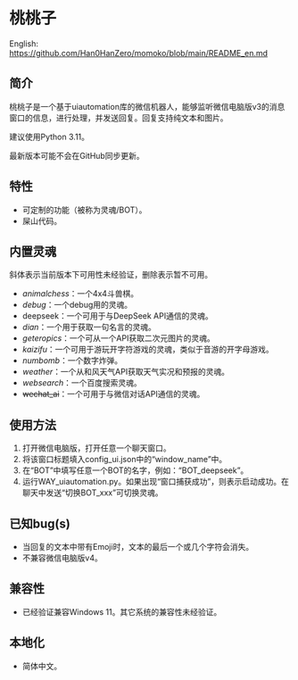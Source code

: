 # 桃桃子
English: https://github.com/Han0HanZero/momoko/blob/main/README_en.md
## 简介
桃桃子是一个基于uiautomation库的微信机器人，能够监听微信电脑版v3的消息窗口的信息，进行处理，并发送回复。回复支持纯文本和图片。

建议使用Python 3.11。

最新版本可能不会在GitHub同步更新。
## 特性
- 可定制的功能（被称为灵魂/BOT）。
- 屎山代码。
## 内置灵魂
斜体表示当前版本下可用性未经验证，删除表示暂不可用。
- _animalchess_：一个4x4斗兽棋。
- _debug_：一个debug用的灵魂。
- deepseek：一个可用于与DeepSeek API通信的灵魂。
- _dian_：一个用于获取一句名言的灵魂。
- _geteropics_：一个可从一个API获取二次元图片的灵魂。
- _kaizifu_：一个可用于游玩开字符游戏的灵魂，类似于音游的开字母游戏。
- _numbomb_：一个数字炸弹。
- _weather_：一个从和风天气API获取天气实况和预报的灵魂。
- _websearch_：一个百度搜索灵魂。
- ~~wechat_ai~~：一个可用于与微信对话API通信的灵魂。
## 使用方法
1. 打开微信电脑版，打开任意一个聊天窗口。
2. 将该窗口标题填入config_ui.json中的“window_name”中。
3. 在“BOT”中填写任意一个BOT的名字，例如：“BOT_deepseek”。
4. 运行WAY_uiautomation.py。如果出现“窗口捕获成功”，则表示启动成功。在聊天中发送“切换BOT_xxx”可切换灵魂。
## 已知bug(s)
- 当回复的文本中带有Emoji时，文本的最后一个或几个字符会消失。
- 不兼容微信电脑版v4。
## 兼容性
- 已经验证兼容Windows 11。其它系统的兼容性未经验证。
## 本地化
- 简体中文。